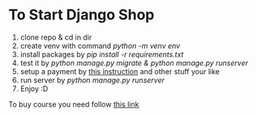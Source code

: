 # To Start Django Shop

1. clone repo & cd in dir
2. create venv with command *python -m venv env*
3. install packages by *pip install -r requirements.txt*
4. test it by *python manage.py migrate & python manage.py runserver*
3. setup a payment by [this instruction](docs/payment_install.md) and other stuff your like
5. run server by *python manage.py runserver*
6. Enjoy :D

To buy course you need follow [this link](https://codewithsteps.herokuapp.com/)
